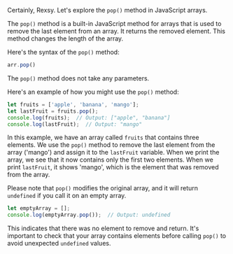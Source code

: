 Certainly, Rexsy. Let's explore the `pop()` method in JavaScript arrays.

The `pop()` method is a built-in JavaScript method for arrays that is used to remove the last element from an array. It returns the removed element. This method changes the length of the array.

Here's the syntax of the `pop()` method:
```javascript
arr.pop()
```
The `pop()` method does not take any parameters. 

Here's an example of how you might use the `pop()` method:

```javascript
let fruits = ['apple', 'banana', 'mango'];
let lastFruit = fruits.pop();
console.log(fruits);  // Output: ["apple", "banana"]
console.log(lastFruit);  // Output: "mango"
```

In this example, we have an array called `fruits` that contains three elements. We use the `pop()` method to remove the last element from the array ('mango') and assign it to the `lastFruit` variable. When we print the array, we see that it now contains only the first two elements. When we print `lastFruit`, it shows 'mango', which is the element that was removed from the array.

Please note that `pop()` modifies the original array, and it will return `undefined` if you call it on an empty array.

```javascript
let emptyArray = [];
console.log(emptyArray.pop());  // Output: undefined
``` 

This indicates that there was no element to remove and return. It's important to check that your array contains elements before calling `pop()` to avoid unexpected `undefined` values.